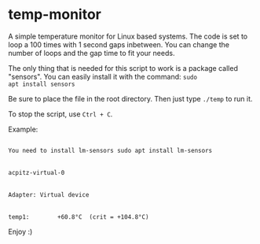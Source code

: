 # temp-monitor
A simple temperature monitor for Linux based systems. The code is set to loop a 100 times with 1 second gaps inbetween. You can change the number of loops and the gap time to fit your needs.

The only thing that is needed for this script to work is a package called "sensors". You can easily install it with the command:
<code>sudo apt install sensors</code>

Be sure to place the file in the root directory. Then just type <code>./temp</code> to run it. 

To stop the script, use <code>Ctrl + C</code>.

Example:

<code>
You need to install lm-sensors sudo apt install lm-sensors
</code>
<br>
<code>
acpitz-virtual-0
</code>
<br>
<code>
Adapter: Virtual device
</code>
<br>
<code>
temp1:        +60.8°C  (crit = +104.8°C)
</code>

Enjoy :)
